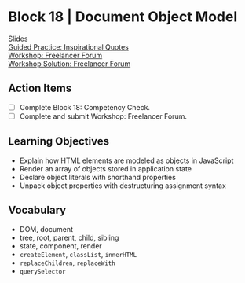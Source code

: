 # Block 18 | Document Object Model

[Slides](https://docs.google.com/presentation/d/e/2PACX-1vQtEtGEbQc8HuU3KbupjEg6gsXgw12B2aQMtufpTNYb3j9-bTtN0tg4R5G28dVSEmkySCj3B5VNDj5n/pub?start=false&loop=false&delayms=3000)\
[Guided Practice: Inspirational Quotes](https://github.com/FullstackAcademy/inspirational-quotes)\
[Workshop: Freelancer Forum](https://github.com/FullstackAcademy/freelancer-forum)\
[Workshop Solution: Freelancer Forum](https://github.com/FullstackAcademy/freelancer-forum-solution)

## Action Items

- [ ] Complete Block 18: Competency Check.
- [ ] Complete and submit Workshop: Freelancer Forum.

## Learning Objectives

- Explain how HTML elements are modeled as objects in JavaScript
- Render an array of objects stored in application state
- Declare object literals with shorthand properties
- Unpack object properties with destructuring assignment syntax

## Vocabulary

- DOM, document
- tree, root, parent, child, sibling
- state, component, render
- `createElement`, `classList`, `innerHTML`
- `replaceChildren`, `replaceWith`
- `querySelector`
